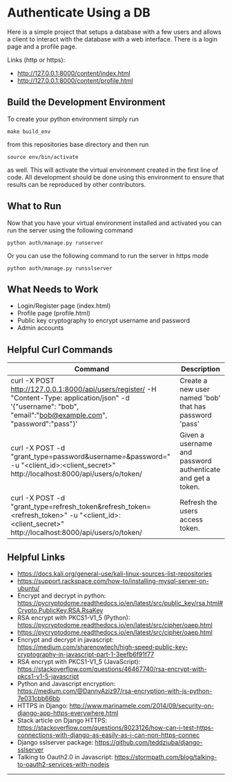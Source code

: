 # Authenticate Using a DB
Here is a simple project that setups a database with a few
users and allows a client to interact with the database with
a web interface. There is a login page and a profile page.

Links (http or https):

* http://127.0.0.1:8000/content/index.html
* http://127.0.0.1:8000/content/profile.html


## Build the Development Environment
To create your python environment simply run
```
make build_env
```
from this repositories base directory and then run
```
source env/bin/activate
```
as well. This will activate the virtual environment 
created in the first line of code. All development should
be done using this environment to ensure that results can
be reproduced by other contributors.


## What to Run
Now that you have your virtual environment installed
and activated you can run the server using the following command
```
python auth/manage.py runserver
```
Or you can use the following command to run the server in 
https mode
```
python auth/manage.py runsslserver
```


## What Needs to Work

* Login/Register page (index.html)
* Profile page (profile.html)
* Public key cryptography to encrypt username and password
* Admin accounts


## Helpful Curl Commands

| Command | Description
|---      |---
|  curl -X POST http://127.0.0.1:8000/api/users/register/ -H "Content-Type: application/json" -d '{"username": "bob", "email":"bob@example.com", "password":"pass"}' | Create a new user named 'bob' that has password 'pass' |
| curl -X POST -d "grant_type=password&username=<username>&password=<password>" -u "<client_id>:<client_secret>" http://localhost:8000/api/users/o/token/ | Given a username and password authenticate and get a token. |
| curl -X POST -d "grant_type=refresh_token&refresh_token=<refresh_token>" -u "<client_id>:<client_secret>" http://localhost:8000/api/users/o/token/ | Refresh the users access token. |


## Helpful Links

* https://docs.kali.org/general-use/kali-linux-sources-list-repositories
* https://support.rackspace.com/how-to/installing-mysql-server-on-ubuntu/
* Encrypt and decrypt in python: https://pycryptodome.readthedocs.io/en/latest/src/public_key/rsa.html#Crypto.PublicKey.RSA.RsaKey
* RSA encrypt with PKCS1-V1_5 (Python): https://pycryptodome.readthedocs.io/en/latest/src/cipher/oaep.html
* https://pycryptodome.readthedocs.io/en/latest/src/cipher/oaep.html
* Encrypt and decrypt in javascript: https://medium.com/sharenowtech/high-speed-public-key-cryptography-in-javascript-part-1-3eefb6f91f77
* RSA encrypt with PKCS1-V1_5 (JavaScript): https://stackoverflow.com/questions/46467740/rsa-encrypt-with-pkcs1-v1-5-javascript
* Python and Javascript encryption: https://medium.com/@DannyAziz97/rsa-encryption-with-js-python-7e031cbb66bb
* HTTPS in Django: http://www.marinamele.com/2014/09/security-on-django-app-https-everywhere.html
* Stack article on Django HTTPS: https://stackoverflow.com/questions/8023126/how-can-i-test-https-connections-with-django-as-easily-as-i-can-non-https-connec
* Django sslserver package: https://github.com/teddziuba/django-sslserver
* Talking to Oauth2.0 in Javascript: https://stormpath.com/blog/talking-to-oauth2-services-with-nodejs

---

